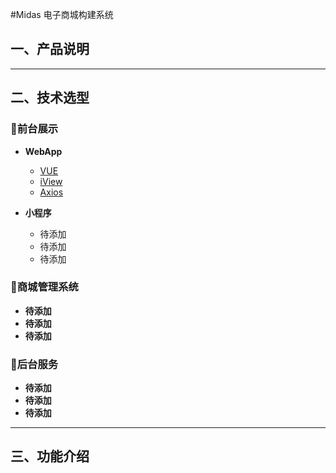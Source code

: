 #Midas 电子商城构建系统

## 一、产品说明

---

## 二、技术选型

### 前台展示
+ **WebApp**
   
	 - [VUE][VUE]
	 - [iView][iView]
	 - [Axios][Axios]

+ **小程序**
	- 待添加
	- 待添加
	- 待添加

### 商城管理系统
+ **待添加**
+ **待添加**
+ **待添加**

### 后台服务
+ **待添加**
+ **待添加**
+ **待添加**

---

## 三、功能介绍


[vue]: https://cn.vuejs.org/
[iView]: https://www.iviewui.com/
[Axios]: https://www.iviewui.com/
